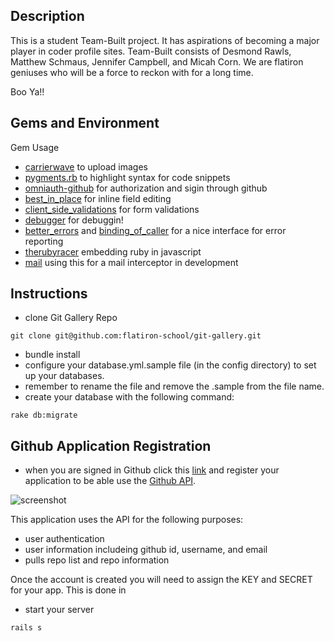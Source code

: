 ## Description

  This is a student Team-Built project. It has aspirations of becoming a major player in coder profile sites.
  Team-Built consists of Desmond Rawls, Matthew Schmaus, Jennifer Campbell, and Micah Corn. We are flatiron geniuses who will be a force to reckon with for a long time.

  Boo Ya!!



## Gems and Environment 

Gem Usage
- [carrierwave](https://github.com/carrierwaveuploader/carrierwave) to upload images
- [pygments.rb](https://github.com/tmm1/pygments.rb) to highlight syntax for code snippets
- [omniauth-github](https://github.com/intridea/omniauth-github) for authorization and sigin through github
- [best_in_place](https://github.com/bernat/best_in_place) for inline field editing
- [client_side_validations](https://github.com/bcardarella/client_side_validations) for form validations
- [debugger](http://rubydoc.info/gems/debugger/1.6.1/frames) for debuggin!
- [better_errors](https://github.com/charliesome/better_errors) and [binding_of_caller](https://github.com/banister/binding_of_caller) for a nice interface for error reporting
- [therubyracer](http://rubydoc.info/gems/therubyracer/0.12.0/frames) embedding ruby in javascript
- [mail](https://github.com/mikel/mail) using this for a mail interceptor in development

## Instructions

- clone Git Gallery Repo
<pre><code>git clone git@github.com:flatiron-school/git-gallery.git</code></pre>
- bundle install
- configure your database.yml.sample file (in the config directory) to set up your databases.
- remember to rename the file and remove the .sample from the file name.
- create your database with the following command:
<pre><code>rake db:migrate</code></pre>

## Github Application Registration
- when you are signed in Github click this [link](https://github.com/settings/applications/new) and register your application to be able use the [Github API](http://developer.github.com/v3/).

![screenshot](http://i.imgur.com/crXyqME.png)

This application uses the API for the following purposes:
- user authentication
- user information includeing github id, username, and email
- pulls repo list and repo information

Once the account is created you will need to assign the KEY and SECRET for your app.
This is done in 


- start your server
<pre><code>rails s</code></pre>

